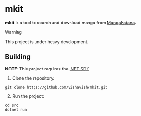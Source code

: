 # mkit

**mkit** is a tool to search and download manga from [MangaKatana](https://mangakatana.com/).

> [!WARNING]
> This project is under heavy development.

## Building

**NOTE**: This project requires the [.NET SDK](https://dotnet.microsoft.com/en-us/download).

1. Clone the repository:
```
git clone https://github.com/vishavish/mkit.git
```

2. Run the project:
```
cd src
dotnet run
```
